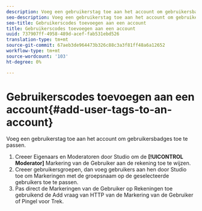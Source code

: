 ```yaml
---
description: Voeg een gebruikerstag toe aan het account om gebruikersbadges toe te passen.
seo-description: Voeg een gebruikerstag toe aan het account om gebruikersbadges toe te passen.
seo-title: Gebruikerscodes toevoegen aan een account
title: Gebruikerscodes toevoegen aan een account
uuid: 737907ff-4958-489d-acef-fab531ebd526
translation-type: tm+mt
source-git-commit: 67aeb3de964473b326c88c3a3f81ff48a6a12652
workflow-type: tm+mt
source-wordcount: '103'
ht-degree: 0%

---
```



# Gebruikerscodes toevoegen aan een account{#add-user-tags-to-an-account}

Voeg een gebruikerstag toe aan het account om gebruikersbadges toe te passen.

1. Creeer Eigenaars en Moderatoren door Studio om de **[!UICONTROL Moderator]** Markering van de Gebruiker aan de rekening toe te wijzen.
1. Creeer gebruikersgroepen, dan voeg gebruikers aan hen door Studio toe om Markeringen met de groepsnaam op de geselecteerde gebruikers toe te passen.
1. Pas direct de Markeringen van de Gebruiker op Rekeningen toe gebruikend de Add vraag van HTTP van de Markering van de Gebruiker of Pingel voor Trek.
